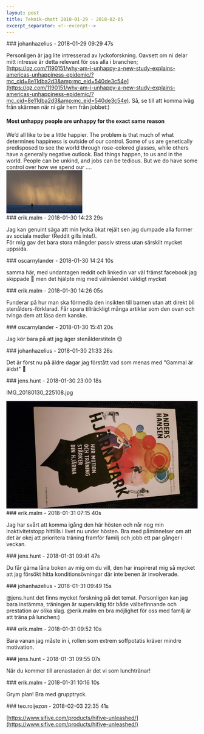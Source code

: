 ```yaml
---
layout: post
title: Teknik-chatt 2018-01-29 - 2018-02-05
excerpt_separator: <!--excerpt-->
---
```

<section class="message" markdown="1">
### johanhazelius - 2018-01-29 09:29 47s

Personligen är jag lite intresserad av lyckoforskning. Oavsett om ni delar mitt intresse är detta relevant för oss alla i branchen; [https://qz.com/1190151/why-am-i-unhappy-a-new-study-explains-americas-unhappiness-epidemic/?mc_cid=8e11dba2d3&amp;mc_eid=540de3c54e](https://qz.com/1190151/why-am-i-unhappy-a-new-study-explains-americas-unhappiness-epidemic/?mc_cid=8e11dba2d3&amp;mc_eid=540de3c54e). Så, se till att komma iväg från skärmen när ni går hem från jobbet:)

<div class="attachment"><h4>Most unhappy people are unhappy for the exact same reason</h4><div class="text">We&rsquo;d all like to be a little happier.
The problem is that much of what determines happiness is outside of our control. Some of us are genetically predisposed to see the world through rose-colored glasses, while others have a generally negative outlook. Bad things happen, to us and in the world. People can be unkind, and jobs can be tedious.
But we do have some control over how we spend our ....</div>
<a href="https://qz.com/1190151/why-am-i-unhappy-a-new-study-explains-americas-unhappiness-epidemic/?mc_cid=8e11dba2d3&mc_eid=540de3c54e"><div class="linkdiv"><img src="/assets/blogAssets/Most unhappy people are unhappy for the exact same reason" fallback="Most unhappy people are unhappy for the exact same reason"/></div></a></div>
    
</section>
<section class="message" markdown="1">
### erik.malm - 2018-01-30 14:23 29s

Jag kan genuint säga att min lycka ökat rejält sen jag dumpade alla former av sociala medier (Reddit gills inte!).   
För mig gav det bara stora mängder passiv stress utan särskilt mycket uppsida.
</section>
<section class="message" markdown="1">
### oscarnylander - 2018-01-30 14:24 10s

samma här, med undantagen reddit och linkedin
var väl främst facebook jag skippade 🐴
men det hjälpte mig med välmåendet väldigt mycket
</section>
<section class="message" markdown="1">
### erik.malm - 2018-01-30 14:26 05s

Funderar på hur man ska förmedla den insikten till barnen utan att direkt bli stenålders-förklarad. Får spara tillräckligt många artiklar som den ovan och tvinga dem att läsa dem kanske.
</section>
<section class="message" markdown="1">
### oscarnylander - 2018-01-30 15:41 20s

Jag kör bara på att jag äger stenålderstiteln 😉
</section>
<section class="message" markdown="1">
### johanhazelius - 2018-01-30 21:33 26s

Det är först nu på äldre dagar jag förstått vad som menas med "Gammal är äldst" 🙂
</section>
<section class="message" markdown="1">
### jens.hunt - 2018-01-30 23:00 18s

IMG_20180130_225108.jpg

<div class="imageblock">
<a href="/assets/blogAssets/F916C12BE-IMG_20180130_225108.jpg">
<img alt="IMG_20180130_225108.jpg" src="/assets/blogAssets/thumbnail-F916C12BE-IMG_20180130_225108.jpg"/>
</a></div>

     
</section>
<section class="message" markdown="1">
### erik.malm - 2018-01-31 07:15 40s

Jag har svårt att komma igång den här hösten och når nog min inaktivitetstopp hittills i livet nu under hösten. Bra med påminnelser om att det är okej att prioritera träning framför familj och jobb ett par gånger i veckan.
</section>
<section class="message" markdown="1">
### jens.hunt - 2018-01-31 09:41 47s

Du får gärna låna boken av mig om du vill, den har inspirerat mig så mycket att jag försökt hitta konditionsövningar där inte benen är involverade. 
</section>
<section class="message" markdown="1">
### johanhazelius - 2018-01-31 09:49 15s

@jens.hunt det finns mycket forskning på det temat. Personligen kan jag bara instämma, träningen är superviktig för både välbefinnande och prestation av olika slag. @erik.malm en bra möjlighet för oss med familj är att träna på lunchen:)
</section>
<section class="message" markdown="1">
### erik.malm - 2018-01-31 09:52 10s

Bara vanan jag måste in i, rollen som extrem soffpotatis kräver mindre motivation.
</section>
<section class="message" markdown="1">
### jens.hunt - 2018-01-31 09:55 07s

När du kommer till arenastaden är det vi som lunchtränar!
</section>
<section class="message" markdown="1">
### erik.malm - 2018-01-31 10:16 10s

Grym plan! Bra med grupptryck.
</section>
<section class="message" markdown="1">
### teo.roijezon - 2018-02-03 22:35 41s

[https://www.sifive.com/products/hifive-unleashed/](https://www.sifive.com/products/hifive-unleashed/)

<!--excerpt-->
</section>